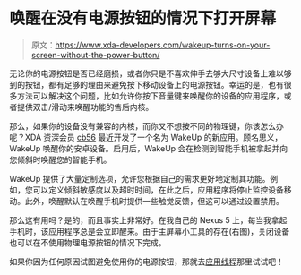 # 唤醒在没有电源按钮的情况下打开屏幕

> 原文：<https://www.xda-developers.com/wakeup-turns-on-your-screen-without-the-power-button/>

无论你的电源按钮是否已经磨损，或者你只是不喜欢伸手去够大尺寸设备上难以够到的按钮，都有足够的理由来避免按下移动设备上的电源按钮。幸运的是，也有很多方法可以解决这个问题，比如允许你按下音量键来唤醒你的设备的应用程序，或者提供双击/滑动来唤醒功能的售后内核。

那么，如果你的设备没有兼容的内核，而你又不想按不同的物理键，你该怎么办呢？XDA 资深会员 [cb56](http://forum.xda-developers.com/member.php?u=3452339) 最近开发了一个名为 WakeUp 的新应用。顾名思义，WakeUp 唤醒你的安卓设备。启用后，WakeUp 会在检测到智能手机被拿起并向您倾斜时唤醒您的智能手机。

WakeUp 提供了大量定制选项，允许您根据自己的需求更好地定制其功能。例如，您可以定义倾斜敏感度以及超时时间，在此之后，应用程序将停止监控设备移动。此外，唤醒默认在唤醒手机时提供一些触觉反馈，但这可以通过设置禁用。

那么这有用吗？是的，而且事实上非常好。在我自己的 Nexus 5 上，每当我拿起手机时，该应用程序总是会立即醒来。由于主屏幕小工具的存在(右图)，关闭设备也可以在不使用物理电源按钮的情况下完成。

如果你因为任何原因试图避免使用你的电源按钮，那就去[应用线程](http://forum.xda-developers.com/showthread.php?t=2777010)那里试试吧！